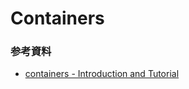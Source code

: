 # Containers

### 参考資料
- [containers - Introduction and Tutorial](https://haskell-containers.readthedocs.io/en/latest/index.html)
